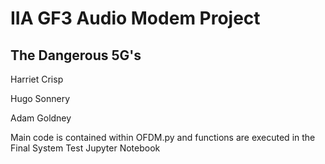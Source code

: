 # IIA GF3 Audio Modem Project

## The Dangerous 5G's

Harriet Crisp

Hugo Sonnery

Adam Goldney

Main code is contained within OFDM.py and functions are executed in the Final System Test Jupyter Notebook
